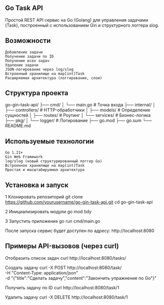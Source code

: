 ## Go Task API

Простой REST API сервис на Go (Golang) для управления задачами (Task), построенный с использованием Gin и структурного логгера slog.

## Возможности
    Добавление задачи
    Получение задачи по ID
    Получение всех задач
    Удаление задачи
    JSON-логирование через log/slog
    Встроенный хранилище на map[int]Task
    Расширяемая архитектура (логгирование, слои)


## Структура проекта

go-gin-task-api/
├── cmd/
│   └── main.go           # Точка входа
├── internal/
│   ├── controllers/      # HTTP-обработчики
│   ├── models/           # Определение сущностей
│   ├── routes/           # Роутинг
│   └── services/         # Бизнес-логика
├── pkg/
│   └── logger/           # Логирование
├── go.mod
├── go.sum
└── README.md

## Используемые технологии
    Go 1.21+
    Gin Web Framework
    log/slog (новый структурированный логгер Go)
    Встроенное хранилище на map[int]Task
    Простая и масштабируемая архитектура

## Установка и запуск

1 Клонировать репозиторий
git clone https://github.com/yourusername/go-gin-task-api.git
cd go-gin-task-api

2 Инициализировать модули
go mod tidy

3 Запустить приложение
go run cmd/main.go

После запуска сервис будет доступен по адресу:
http://localhost:8080

## Примеры API-вызовов (через curl)

Отобразить список задач
curl http://localhost:8080/tasks/

Создать задачу
curl -X POST http://localhost:8080/task/ \
  -H "Content-Type: application/json" \
  -d "{\"title\":\"Сделать задачу\",\"content\":\"Закончить упражнение по Go\"}"

Получить задачу по ID
curl http://localhost:8080/task/1

Удалить задачу
curl -X DELETE http://localhost:8080/task/1
